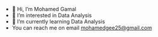 - 👋 Hi, I’m Mohamed Gamal 
- 👀 I’m interested in Data Analysis  
- 🌱 I’m currently learning Data Analysis   
- You can reach me on email mohamedgee25@gmail.com

<!---
Mohamedgamal252/Mohamedgamal252 is a ✨ special ✨ repository because its `README.md` (this file) appears on your GitHub profile.
You can click the Preview link to take a look at your changes.
--->
